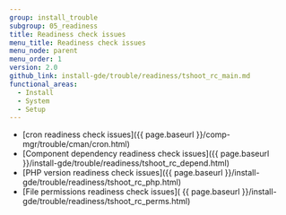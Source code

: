 ```yaml
---
group: install_trouble
subgroup: 05_readiness
title: Readiness check issues
menu_title: Readiness check issues
menu_node: parent
menu_order: 1
version: 2.0
github_link: install-gde/trouble/readiness/tshoot_rc_main.md
functional_areas:
  - Install
  - System
  - Setup
---
```


*	[cron readiness check issues]({{ page.baseurl }}/comp-mgr/trouble/cman/cron.html)
*	[Component dependency readiness check issues]({{ page.baseurl }}/install-gde/trouble/readiness/tshoot_rc_depend.html)
*	[PHP version readiness check issues]({{ page.baseurl }}/install-gde/trouble/readiness/tshoot_rc_php.html)
*	[File permissions readiness check issues]( {{ page.baseurl }}/install-gde/trouble/readiness/tshoot_rc_perms.html)

